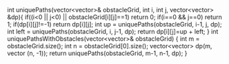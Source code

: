 int uniquePaths(vector<vector<int>>& obstacleGrid, int i, int j, vector<vector<int>> &dp){
if((i<0 || j<0) || obstacleGrid[i][j]==1) return 0;
if(i==0 && j==0) return 1;
if(dp[i][j]!=-1) return dp[i][j];
int up = uniquePaths(obstacleGrid, i-1, j, dp);
int left = uniquePaths(obstacleGrid, i, j-1, dp);
return dp[i][j]=up + left;
}
int uniquePathsWithObstacles(vector<vector<int>>& obstacleGrid) {
int m = obstacleGrid.size();
int n = obstacleGrid[0].size();
vector<vector<int>> dp(m, vector<int> (n, -1));
return uniquePaths(obstacleGrid, m-1, n-1, dp);
}